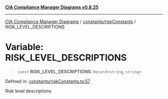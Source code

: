[**CIA Compliance Manager Diagrams v0.8.25**](../../../README.md)

***

[CIA Compliance Manager Diagrams](../../../modules.md) / [constants/riskConstants](../README.md) / RISK\_LEVEL\_DESCRIPTIONS

# Variable: RISK\_LEVEL\_DESCRIPTIONS

> `const` **RISK\_LEVEL\_DESCRIPTIONS**: `Record`\<`string`, `string`\>

Defined in: [constants/riskConstants.ts:57](https://github.com/Hack23/cia-compliance-manager/blob/b7816746b3b7f5e02cb18303af9cc6696a8caef9/src/constants/riskConstants.ts#L57)

Risk level descriptions
